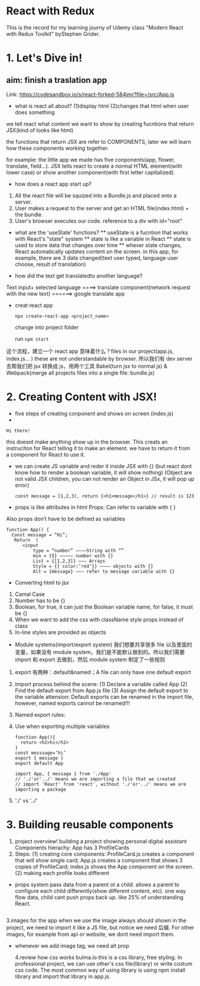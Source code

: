 # React with Redux

This is the record for my learning journy of Udemy class "Modern React with Redux Toolkit" byStephen Grider.

# 1. Let's Dive in!

## aim: finish a traslation app

Link: https://codesandbox.io/s/react-forked-584jmr?file=/src/App.js

- what is react all about?
  (1)display html
  (2)changes that html when user does something

we tell react what content we want to show by creating fucntions that return JSX(kind of looks like html)

the functions that return JSX are refer to COMPONENTS, later we will learn how these components working together.

for example: the little app we made has five conponents(app, flower, translate, field...). JSX tells react to create a normal HTML element(with lower case) or show another component(with first letter capitalized).

- how does a react app start up?

1. All the react file will be squized into a Bundle.js and placed onto a server.
2. User makes a request to the server and get an HTML file(index.html) + the bundle.
3. User's browser executes our code.
   reference to a div with id="root"

- what are the 'useState' functions?
  ** useState is a fucntion that works with React's "state" system
  ** state is like a variable in React
  ** state is used to store data that changes over time
  ** whever state changes, React automatically updates content on the screen.
  in this app, for example, there are 3 data changed(text user typed, language user choose, result of translation)

- how did the text get translatedto another language?

Text input+ selected language ====> translate component(network request with the new text) ======> google translate app

- creat react app

  ```
  npx create-react-app <project_name>
  ```

  change into project folder

  run `npm start`

这个流程，建立一个 react app 意味着什么？files in our project(app.js, index.js... ) these are not understandable by browser. 所以我们有 dev server 去帮我们把 jsx 转换成 js，用两个工具 Babel(turn jsx to normal js) & Webpack(merge all projects files into a single file: bundle.js)

# 2. Creating Content with JSX!

- five steps of creating conponent and shows on screen (index.js)
-

```
Hi there!
```

this doesnt make anything show up in the browser. This creats an instruciton for React telling it to make an element. we have to return it from a component for React to use it.

- we can create JS variable and reder it inside JSX with {}
  (but react dont know how to render a boolean variable, it will show nothing)
  (Object are not valid JSX children, you can not render an Object in JSx, it will pop up error)

  ```
  const message = [1,2,3], return {<h1>message</h1>} // result is 123
  ```

- props is like attributes in html
  Props:
  Can refer to variable with { }

Also props don’t have to be defined as variables

```
function App() {
  Const message = “Hi”;
   Return  (
      <input
          type = “number” ————String with “”
          min = {5} ————— number with {}
          List = {[1,2,3]} ——— Arrays
          Style = {{ color:’red’}} ———— objects with {}
          Alt = {message} ——— refer to message variable with {}
```

- Converting html to jsx

1. Camal Case
2. Number has to be {}
3. Boolean, for true, it can just the Boolean variable name, for false, it must be {}
4. When we want to add the css with className style props instead of class
5. In-line styles are provided as objects

- Module systems(import/export system)
  我们想要共享很多 file 以及里面的变量，如果没有 module system，我们是不能默认做到的。所以我们需要 import 和 export 去做到，然后 module system 制定了一些规则

1. export 有两种：default&named；A file can only have one default export

2. Import process behind the scene:
   (1) Declare a variable called App
   (2) Find the default export from App.js file
   (3) Assign the default export to the variable
   attension: Default exports can be renamed in the import file, however, named exports cannot be renamed!!!

3. Named export rules:

4. Use when exporting multiple variables

   ```
   function App(){
     return <h2>hi</h2>
   }
   const messsage=‘hi’
   export { message }
   export default App
   ```

   ```
   import App, { message } from './App'
   // './'or'../' means we are importing a file that we created
   // import 'React' from 'react', without './'or'../' means we are importing a package
   ```

5. './' vs '../'

# 3. Building reusable components

1. project overview!
   building a project showing personal digital assistant
   Components hierachy: App has 3 ProfileCards
2. Steps:
   (1) creating core components: ProfileCard.js creates a component that will show single card; App.js creates a component that shows 3 copies of ProfileCard; index.js shows the App component on the screen.
   (2) making each profile looks different

- props system
  pass data from a parent ot a child. allows a parent to configure each child differently(show different content, etc). one way flow data, child cant push props back up. like 25% of understanding React.

<img src="">

3.images for the app
when we use the image always should shown in the project, we need to import it like a JS file, but notice we need 后缀. For other images, for example from api or website, we dont need import them.

- whenever we add image tag, we need alt prop

  4.review how css works
  bulma.io this is a css library, free styling. In professional project, we can use other's css file(library) or write costum css code. The most common way of using library is using npm install library and import that library in app.js.
